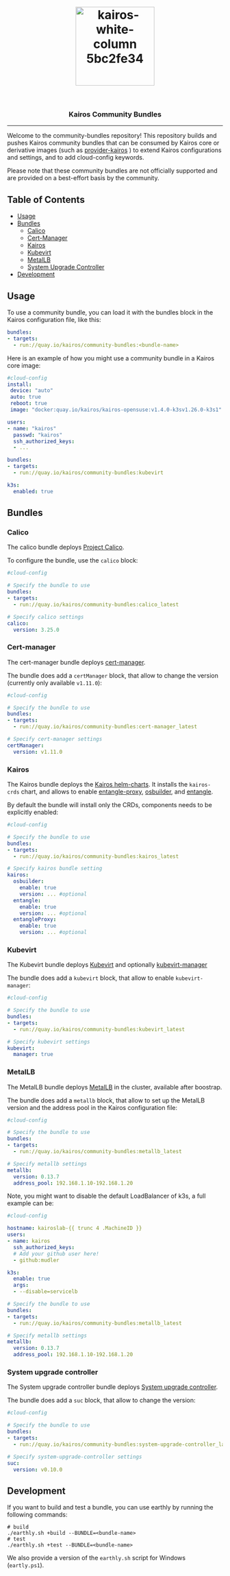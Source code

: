 
<h1 align="center">
  <br>
     <img width="184" alt="kairos-white-column 5bc2fe34" src="https://user-images.githubusercontent.com/2420543/193010398-72d4ba6e-7efe-4c2e-b7ba-d3a826a55b7d.png">
    <br>
<br>
</h1>

<h3 align="center">Kairos Community Bundles</h3>

<hr>


Welcome to the community-bundles repository! This repository builds and pushes Kairos community bundles that can be consumed by Kairos core or derivative images (such as [provider-kairos](https://github.com/kairos-io/provider-kairos) ) to extend Kairos configurations and settings, and to add cloud-config keywords.

Please note that these community bundles are not officially supported and are provided on a best-effort basis by the community.

## Table of Contents

- [Usage](#usage)
- [Bundles](#bundles)
  - [Calico](#calico)
  - [Cert-Manager](#cert-manager)
  - [Kairos](#kairos)
  - [Kubevirt](#kubevirt)
  - [MetalLB](#metallb)
  - [System Upgrade Controller](#system-upgrade-controller)
- [Development](#development)

## Usage

To use a community bundle, you can load it with the bundles block in the Kairos configuration file, like this:

```yaml
bundles:
- targets:
  - run://quay.io/kairos/community-bundles:<bundle-name>
```

Here is an example of how you might use a community bundle in a Kairos core image:

```yaml
#cloud-config
install:
 device: "auto"
 auto: true
 reboot: true
 image: "docker:quay.io/kairos/kairos-opensuse:v1.4.0-k3sv1.26.0-k3s1"

users:
- name: "kairos"
  passwd: "kairos"
  ssh_authorized_keys:
  - ...

bundles:
- targets:
  - run://quay.io/kairos/community-bundles:kubevirt

k3s:
  enabled: true
```

## Bundles

### Calico

The calico bundle deploys [Project Calico](https://docs.tigera.io/calico/latest/about/).

To configure the bundle, use the `calico` block:

```yaml
#cloud-config

# Specify the bundle to use
bundles:
- targets:
  - run://quay.io/kairos/community-bundles:calico_latest

# Specify calico settings
calico:
  version: 3.25.0
```

### Cert-manager

The cert-manager bundle deploys [cert-manager](https://cert-manager.io/docs/installation/).

The bundle does add a `certManager` block, that allow to change the version (currently only available `v1.11.0`):

```yaml
#cloud-config

# Specify the bundle to use
bundles:
- targets:
  - run://quay.io/kairos/community-bundles:cert-manager_latest

# Specify cert-manager settings
certManager:
  version: v1.11.0
```

### Kairos

The Kairos bundle deploys the [Kairos helm-charts](https://github.com/kairos-io/helm-charts). It installs the `kairos-crds` chart, and allows to enable [entangle-proxy](https://kairos.io/docs/reference/entangle/), [osbuilder](https://kairos.io/docs/advanced/build/), and [entangle](https://kairos.io/docs/reference/entangle/).

By default the bundle will install only the CRDs, components needs to be explicitly enabled:

```yaml
#cloud-config

# Specify the bundle to use
bundles:
- targets:
  - run://quay.io/kairos/community-bundles:kairos_latest

# Specify kairos bundle setting
kairos:
  osbuilder:
    enable: true
    version: ... #optional
  entangle:
    enable: true
    version: ... #optional
  entangleProxy:
    enable: true
    version: ... #optional
```

### Kubevirt

The Kubevirt bundle deploys [Kubevirt](https://github.com/kubevirt/kubevirt) and optionally [kubevirt-manager](https://kubevirt-manager.io/)


The bundle does add a `kubevirt` block, that allow to enable `kubevirt-manager`:

```yaml
#cloud-config

# Specify the bundle to use
bundles:
- targets:
  - run://quay.io/kairos/community-bundles:kubevirt_latest

# Specify kubevirt settings
kubevirt:
  manager: true
```

### MetalLB

The MetalLB bundle deploys [MetalLB](https://metallb.universe.tf/installation/) in the cluster, available after boostrap.

The bundle does add a `metallb` block, that allow to set up the MetalLB version and the address pool in the Kairos configuration file:

```yaml
#cloud-config

# Specify the bundle to use
bundles:
- targets:
  - run://quay.io/kairos/community-bundles:metallb_latest

# Specify metallb settings
metallb:
  version: 0.13.7
  address_pool: 192.168.1.10-192.168.1.20
```

Note, you might want to disable the default LoadBalancer of k3s, a full example can be:

```yaml
#cloud-config

hostname: kairoslab-{{ trunc 4 .MachineID }}
users:
- name: kairos
  ssh_authorized_keys:
  # Add your github user here!
  - github:mudler

k3s:
  enable: true
  args:
  - --disable=servicelb

# Specify the bundle to use
bundles:
- targets:
  - run://quay.io/kairos/community-bundles:metallb_latest

# Specify metallb settings
metallb:
  version: 0.13.7
  address_pool: 192.168.1.10-192.168.1.20
```

### System upgrade controller

The System upgrade controller bundle deploys [System upgrade controller](https://github.com/rancher/system-upgrade-controller).

The bundle does add a `suc` block, that allow to change the version:

```yaml
#cloud-config

# Specify the bundle to use
bundles:
- targets:
  - run://quay.io/kairos/community-bundles:system-upgrade-controller_latest

# Specify system-upgrade-controller settings
suc:
  version: v0.10.0
```

## Development

If you want to build and test a bundle, you can use earthly by running the following commands:

```
# build
./earthly.sh +build --BUNDLE=<bundle-name>
# test
./earthly.sh +test --BUNDLE=<bundle-name>
```

We also provide a version of the `earthly.sh` script for Windows (`eartly.ps1`).

